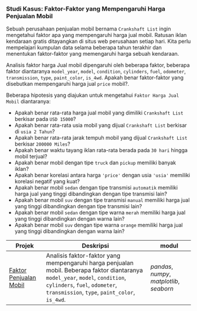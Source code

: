 ### Studi Kasus: Faktor-Faktor yang Mempengaruhi Harga Penjualan Mobil

Sebuah perusahaan penjualan mobil bernama `Crankshaft List` ingin mengetahui faktor apa yang mempengaruhi harga jual mobil. Ratusan iklan kendaraan gratis ditayangkan di situs web perusahaan setiap hari. Kita perlu mempelajari kumpulan data selama beberapa tahun terakhir dan menentukan faktor-faktor yang memengaruhi harga sebuah kendaraan.

Analisis faktor harga Jual mobil dipengaruhi oleh beberapa faktor, beberapa faktor diantaranya `model_year`, `model`, `condition`, `cylinders`, `fuel`, `odometer`, `transmission`, `type`, `paint_color`, `is_4wd`. Apakah benar faktor-faktor yang disebutkan mempengaruhi harga jual `price` mobil?.

Beberapa hipotesis yang diajukan untuk mengetahui `Faktor Harga Jual Mobil` diantaranya:
- Apakah benar rata-rata harga jual mobil yang dimiliki `Crankshaft List` berkisar pada `USD 15000`?
- Apakah benar rata-rata usia mobil yang dijual `Crankshaft List` berkisar di `usia 2 Tahun`?
- Apakah benar rata-rata jarak tempuh mobil yang dijual `Crankshaft List` berkisar `200000 Miles`?
- Apakah benar waktu tayang iklan rata-rata berada pada `30 hari` hingga mobil terjual?
- Apakah benar mobil dengan tipe `truck` dan `pickup` memiliki banyak iklan?
- Apakah benar korelasi antara harga `'price'` dengan usia `'usia'` memiliki korelasi negatif yang kuat?
- Apakah benar mobil `sedan` dengan tipe transmisi `automatik` memiliki harga jual yang tinggi dibandingkan dengan tipe transmisi lain?
- Apakah benar mobil `suv` dengan tipe transmisi `manual` memiliki harga jual yang tinggi dibandingkan dengan tipe transmisi lain?
- Apakah benar mobil `sedan` dengan tipe warna `merah` memiliki harga jual yang tinggi dibandingkan dengan warna lain?
- Apakah benar mobil `suv` dengan tipe warna `orange` memiliki harga jual yang tinggi dibandingkan dengan warna lain?

| Projek | Deskripsi | modul |
| ------- | ------- | ------- |
| [Faktor Penjualan Mobil](https://github.com/fuadraharjo/PracticumProjects-IndonesianLanguage/blob/fb2e20ce62abe41e33bd79fd273d30bd036aee14/Projek-2%20-%20Faktor%20Penjualan%20Mobil/Faktor-faktor%20yang%20mempengaruhi%20harga%20penjualan%20mobil.ipynb) | Analisis faktor-faktor yang mempengaruhi harga penjualan mobil. Beberapa faktor diantaranya `model_year`, `model`, `condition`, `cylinders`, `fuel`, `odometer`, `transmission`, `type`, `paint_color`, `is_4wd`. | *pandas*, *numpy*, *matplotlib*, *seaborn* |